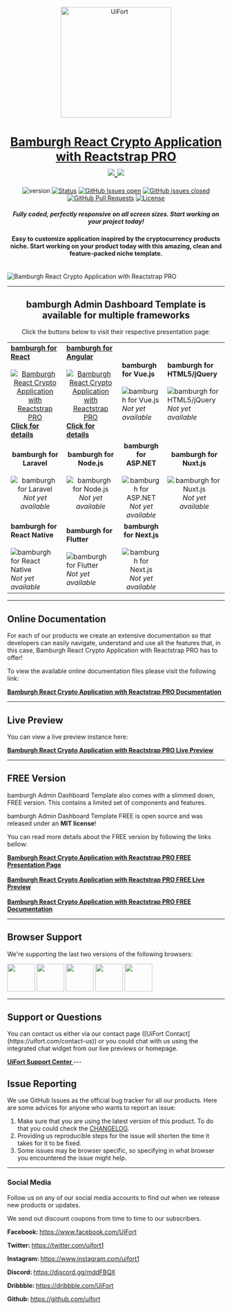 <p align="center">
    <a href="https://uifort.com" title="UiFort.com">
        <img width=256px height=256px src="https://demo.uifort.com/github-static-assets/ui-fort-logo.png" alt="UiFort">
    </a>
</p>
<h1 align="center">
    <a href="https://uifort.com/template/bamburgh-react-crypto-application-reactstrap-pro">Bamburgh React Crypto Application with Reactstrap PRO</a>
    <br>
    <a href="https://twitter.com/intent/tweet?url=https://uifort.com/template/bamburgh-react-crypto-application-reactstrap-pro&text=All components from the General dashboard template can be used in the individual applications pages, without modifications.">
        <img src="https://img.shields.io/twitter/url/http/shields.io.svg?style=social" />
    </a>
    <a href="https://twitter.com/uifort1">
        <img src="https://img.shields.io/twitter/follow/uifort1.svg?style=social&label=Follow" />
    </a>
</h1>
<div align="center">

  ![version](https://img.shields.io/badge/version-2.0.0-blue.svg)
  [![Status](https://img.shields.io/badge/status-active-success.svg)]()
  [![GitHub Issues open](https://img.shields.io/github/issues/uifort/bamburgh-react-crypto-application-reactstrap-pro.svg)](https://github.com/uifort/bamburgh-react-crypto-application-reactstrap-pro/issues)
  [![GitHub issues closed](https://img.shields.io/github/issues-closed-raw/uifort/bamburgh-react-crypto-application-reactstrap-pro.svg?maxAge=2592000)](https://github.com/uifort/bamburgh-react-crypto-application-reactstrap-pro/issues?q=is%3Aissue+is%3Aclosed)
  [![GitHub Pull Requests](https://img.shields.io/github/issues-pr/uifort/bamburgh-react-crypto-application-reactstrap-pro.svg)](https://github.com/uifort/bamburgh-react-crypto-application-reactstrap-pro/pulls)
  [![License](https://img.shields.io/badge/license-UiFort-blue.svg)](/LICENSE)

</div>

<h5 align="center">Fully coded, perfectly responsive on all screen sizes. Start working on your project today!</h5>

<h4 align="center">Easy to customize application inspired by the cryptocurrency products niche. Start working on your product today with this amazing, clean and feature-packed niche template.</h4>

<br />

<img src="https://demo.uifort.com/github-static-assets/bamburgh-react-crypto-application-reactstrap-pro.jpg" alt="Bamburgh React Crypto Application with Reactstrap PRO">

---

<h2 align="center">
    bamburgh Admin Dashboard Template is available for multiple frameworks
</h2>

<p align="center">Click the buttons below to visit their respective presentation page:</p>

<table align="center">
    <tr>
        <td>
            <a align="center" href="https://uifort.com/template/bamburgh-react-crypto-application-reactstrap-pro" title="Click to visit the presentation page for bamburgh React version">
                <b align="center">bamburgh for React</b>
                <br><br>
                <img src="https://demo.uifort.com/github-static-assets/framework-logo/react-framework-logo.png" alt="Bamburgh React Crypto Application with Reactstrap PRO">
                <br>
                <b align="center">Click for details</b>
            </a>
        </td>
        <td>
            <a align="center" href="https://uifort.com/template/bamburgh-angular-crypto-application-ngx-bootstrap-pro" title="Click to visit the presentation page for bamburgh Angular version">
                <b align="center">bamburgh for Angular</b>
                <br><br>
                <img src="https://demo.uifort.com/github-static-assets/framework-logo/angular-framework-logo.png" alt="Bamburgh React Crypto Application with Reactstrap PRO">
                <br>
                <b align="center">Click for details</b>
            </a>
        </td>
        <td>
            <b align="center">bamburgh for Vue.js</b>
            <br><br>
            <img src="https://demo.uifort.com/github-static-assets/framework-logo/vue-framework-logo.png" alt="bamburgh for Vue.js">
            <br>
            <i align="center">Not yet available</i>
        </td>
        <td>
            <b align="center">bamburgh for HTML5/jQuery</b>
            <br><br>
            <img src="https://demo.uifort.com/github-static-assets/framework-logo/html-framework-logo.png" alt="bamburgh for HTML5/jQuery">
            <br>
            <i align="center">Not yet available</i>
        </td>
    </tr>
    <tr>
        <td align="center">
            <b align="center">bamburgh for Laravel</b>
            <br><br>
            <img src="https://demo.uifort.com/github-static-assets/framework-logo/laravel-framework-logo.png" alt="bamburgh for Laravel">
            <br>
            <i align="center">Not yet available</i>
        </td>
        <td align="center">
            <b align="center">bamburgh for Node.js</b>
            <br><br>
            <img src="https://demo.uifort.com/github-static-assets/framework-logo/nodejs-framework-logo.png" alt="bamburgh for Node.js">
            <br>
            <i align="center">Not yet available</i>
        </td>
        <td align="center">
            <b align="center">bamburgh for ASP.NET</b>
            <br><br>
            <img src="https://demo.uifort.com/github-static-assets/framework-logo/asp-framework-logo.png" alt="bamburgh for ASP.NET">
            <br>
            <i align="center">Not yet available</i>
        </td>
        <td align="center">
            <b align="center">bamburgh for Nuxt.js</b>
            <br><br>
            <img src="https://demo.uifort.com/github-static-assets/framework-logo/nuxtjs-framework-logo.png" alt="bamburgh for Nuxt.js">
            <br>
            <i align="center">Not yet available</i>
        </td>
    </tr>
    <tr>
        <td>
            <b align="center">bamburgh for React Native</b>
            <br><br>
            <img src="https://demo.uifort.com/github-static-assets/framework-logo/react-native-framework-logo.png" alt="bamburgh for React Native">
            <br>
            <i align="center">Not yet available</i>
        </td>
        <td>
            <b align="center">bamburgh for Flutter</b>
            <br><br>
            <img src="https://demo.uifort.com/github-static-assets/framework-logo/flutter-framework-logo.png" alt="bamburgh for Flutter">
            <br>
            <i align="center">Not yet available</i>
        </td>
        <td align="center">
            <b align="center">bamburgh for Next.js</b>
            <br><br>
            <img src="https://demo.uifort.com/github-static-assets/framework-logo/nextjs-framework-logo.png" alt="bamburgh for Next.js">
            <br>
            <i align="center">Not yet available</i>
        </td>
    </tr>
</table>

---

<h2>
    Online Documentation
</h2>

<p>For each of our products we create an extensive documentation so that developers can easily navigate, understand and use all the features that, in this case, Bamburgh React Crypto Application with Reactstrap PRO has to offer!</p>
<p>To view the available online documentation files please visit the following link:</p>
<b>
    <a href="https://docs.uifort.com/bamburgh-react-crypto-application-reactstrap-pro-docs" title="Click to view the online documentation for Bamburgh React Crypto Application with Reactstrap PRO">
        Bamburgh React Crypto Application with Reactstrap PRO Documentation
    </a>
</b>

---

<h2>
    Live Preview
</h2>

<p>You can view a live preview instance here:</p>
<b>
    <a href="https://demo.uifort.com/bamburgh-react-crypto-application-reactstrap-pro-demo" title="Click to view the live preview for Bamburgh React Crypto Application with Reactstrap PRO">
        Bamburgh React Crypto Application with Reactstrap PRO Live Preview
    </a>
</b>

---

<h2>
    FREE Version
</h2>

<p>bamburgh Admin Dashboard Template also comes with a slimmed down, FREE version. This contains a limited set of components and features.</p>
<p>bamburgh Admin Dashboard Template FREE is open source and was released under an <b>MIT license</b>!</p>
<p>
    You can read more details about the FREE version by following the links bellow:
</p>
<b>
    <a href="https://uifort.com/template/bamburgh-react-crypto-application-reactstrap-free" title="Click to view Bamburgh React Crypto Application with Reactstrap PRO Admin Dashboard Template FREE presentation page">
        Bamburgh React Crypto Application with Reactstrap PRO FREE Presentation Page
    </a>
    <br><br>
    <a href="https://demo.uifort.com/bamburgh-react-crypto-application-reactstrap-free-demo" title="Click to view Bamburgh React Crypto Application with Reactstrap PRO Admin Dashboard Template FREE live preview">
        Bamburgh React Crypto Application with Reactstrap PRO FREE Live Preview
    </a>
    <br><br>
    <a href="https://docs.uifort.com/bamburgh-react-crypto-application-reactstrap-free-docs" title="Click to view Bamburgh React Crypto Application with Reactstrap PRO Admin Dashboard Template FREE documentation">
        Bamburgh React Crypto Application with Reactstrap PRO FREE Documentation
    </a>
</b>

---

<h2>
    Browser Support
</h2>
<p>
    We're supporting the last two versions of the following browsers:
</p>
<p>
<img src="https://demo.uifort.com/github-assets/browsers/chrome.png" width="64" height="64"> <img src="https://demo.uifort.com/github-assets/browsers/firefox.png" width="64" height="64"> <img src="https://demo.uifort.com/github-assets/browsers/edge.png" width="64" height="64"> <img src="https://demo.uifort.com/github-assets/browsers/safari.png" width="64" height="64"> <img src="https://demo.uifort.com/github-assets/browsers/opera.png" width="64" height="64">
</p>

---

<h2>
    Support or Questions
</h2>
<p>
    You can contact us either via our contact page ([UiFort Contact](https://uifort.com/contact-us)) or you could chat with us using the integrated chat widget from our live previews or homepage.
</p>
<b>
    <a href="https://uifort.com/support-center" title="Click to view the UiFort Support Center">
        UiFort Support Center
    </a>
</b>
---

<h2>
    Issue Reporting
</h2>

<p>We use GitHub Issues as the official bug tracker for all our products. Here are some advices for anyone who wants to report an issue:</p>

1. Make sure that you are using the latest version of this product. To do that you could check the [CHANGELOG](./CHANGELOG.md).
2. Providing us reproducible steps for the issue will shorten the time it takes for it to be fixed.
3. Some issues may be browser specific, so specifying in what browser you encountered the issue might help.

---

### Social Media

<p>Follow us on any of our social media accounts to find out when we release new products or updates.</p>
<p>We send out discount coupons from time to time to our subscribers.</p>
<p><b>Facebook: </b><a href="https://www.facebook.com/UiFort">https:&#x2F;&#x2F;www.facebook.com&#x2F;UiFort</a></p>
<p><b>Twitter: </b><a href="https://twitter.com/uifort1">https:&#x2F;&#x2F;twitter.com&#x2F;uifort1</a></p>
<p><b>Instagram: </b><a href="https://www.instagram.com/uifort1">https:&#x2F;&#x2F;www.instagram.com&#x2F;uifort1</a></p>
<p><b>Discord: </b><a href="https://discord.gg/mddFBQX">https:&#x2F;&#x2F;discord.gg&#x2F;mddFBQX</a></p>
<p><b>Dribbble: </b><a href="https://dribbble.com/UiFort">https:&#x2F;&#x2F;dribbble.com&#x2F;UiFort</a></p>
<p><b>Github: </b><a href="https://github.com/uifort">https:&#x2F;&#x2F;github.com&#x2F;uifort</a></p>

